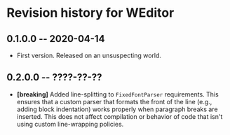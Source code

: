 # Revision history for WEditor

## 0.1.0.0  -- 2020-04-14

* First version. Released on an unsuspecting world.

## 0.2.0.0  -- ????-??-??

* **[breaking]** Added line-splitting to `FixedFontParser` requirements. This
  ensures that a custom parser that formats the front of the line (e.g., adding
  block indentation) works properly when paragraph breaks are inserted. This
  does not affect compilation or behavior of code that isn't using custom
  line-wrapping policies.
